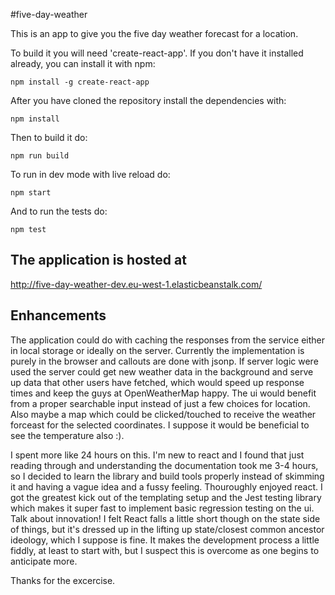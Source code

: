 #five-day-weather

This is an app to give you the five day weather forecast for a location.

To build it you will need 'create-react-app'. If you don't have it installed already, you can install it with npm: 
```
npm install -g create-react-app
```

After you have cloned the repository install the dependencies with:
```
npm install
```

Then to build it do: 
```
npm run build
```

To run in dev mode with live reload do: 
```
npm start
```

And to run the tests do: 
```
npm test
```

## The application is hosted at
http://five-day-weather-dev.eu-west-1.elasticbeanstalk.com/

## Enhancements

The application could do with caching the responses from the service either in local storage or ideally on the server. Currently the implementation is purely in the browser and callouts are done with jsonp. If server logic were used the server could get new weather data in the background and serve up data that other users have fetched, which would speed up response times and keep the guys at OpenWeatherMap happy. The ui would benefit from a proper searchable input instead of just a few choices for location. Also maybe a map which could be clicked/touched to receive the weather forceast for the selected coordinates. I suppose it would be beneficial to see the temperature also :). 

I spent more like 24 hours on this. I'm new to react and I found that just reading through and understanding the documentation took me 3-4 hours, so I decided to learn the library and build tools properly instead of skimming it and having a vague idea and a fussy feeling. Thouroughly enjoyed react. I got the greatest kick out of the templating setup and the Jest testing library which makes it super fast to implement basic regression testing on the ui. Talk about innovation! I felt React falls a little short though on the state side of things, but it's dressed up in the lifting up state/closest common ancestor ideology, which I suppose is fine. It makes the development process a little fiddly, at least to start with, but I suspect this is overcome as one begins to anticipate more.

Thanks for the excercise.
